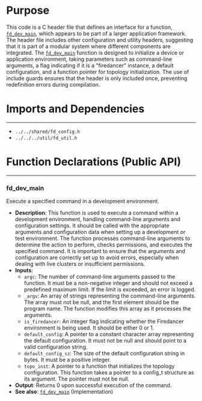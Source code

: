 # Purpose
This code is a C header file that defines an interface for a function, [`fd_dev_main`](#fd_dev_main), which appears to be part of a larger application framework. The header file includes other configuration and utility headers, suggesting that it is part of a modular system where different components are integrated. The [`fd_dev_main`](#fd_dev_main) function is designed to initialize a device or application environment, taking parameters such as command-line arguments, a flag indicating if it is a "firedancer" instance, a default configuration, and a function pointer for topology initialization. The use of include guards ensures that the header is only included once, preventing redefinition errors during compilation.
# Imports and Dependencies

---
- `../../shared/fd_config.h`
- `../../../util/fd_util.h`


# Function Declarations (Public API)

---
### fd\_dev\_main<!-- {{#callable_declaration:fd_dev_main}} -->
Execute a specified command in a development environment.
- **Description**: This function is used to execute a command within a development environment, handling command-line arguments and configuration settings. It should be called with the appropriate arguments and configuration data when setting up a development or test environment. The function processes command-line arguments to determine the action to perform, checks permissions, and executes the specified command. It is important to ensure that the arguments and configuration are correctly set up to avoid errors, especially when dealing with live clusters or insufficient permissions.
- **Inputs**:
    - `argc`: The number of command-line arguments passed to the function. It must be a non-negative integer and should not exceed a predefined maximum limit. If the limit is exceeded, an error is logged.
    - `_argv`: An array of strings representing the command-line arguments. The array must not be null, and the first element should be the program name. The function modifies this array as it processes the arguments.
    - `is_firedancer`: An integer flag indicating whether the Firedancer environment is being used. It should be either 0 or 1.
    - `default_config`: A pointer to a constant character array representing the default configuration. It must not be null and should point to a valid configuration string.
    - `default_config_sz`: The size of the default configuration string in bytes. It must be a positive integer.
    - `topo_init`: A pointer to a function that initializes the topology configuration. This function takes a pointer to a config_t structure as its argument. The pointer must not be null.
- **Output**: Returns 0 upon successful execution of the command.
- **See also**: [`fd_dev_main`](fd_dev_boot.c.driver.md#fd_dev_main)  (Implementation)


